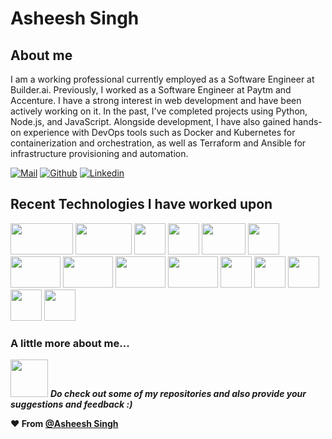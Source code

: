 


# Asheesh Singh


## About me 
I am a working professional currently employed as a Software Engineer at Builder.ai. Previously, I worked as a Software Engineer at Paytm and Accenture. I have a strong interest in web development and have been actively working on it. In the past, I've completed projects using Python, Node.js, and JavaScript. Alongside development, I have also gained hands-on experience with DevOps tools such as Docker and Kubernetes for containerization and orchestration, as well as Terraform and Ansible for infrastructure provisioning and automation.

[![Mail](https://img.shields.io/badge/-asheeshsingh0112@gmail.com-gray?style=flat-square&logo=gmail&logoColor=red&link=)](mailto:asheeshsingh0112@gmail.com)
[![Github](https://img.shields.io/github/followers/asheeshsingh1?label=Follow&style=social)](https://github.com/asheeshsingh1/)
[![Linkedin](https://img.shields.io/badge/-Asheesh%20Singh-blue?style=flat-square&logo=linkedin&logoColor=white&link=https://www.linkedin.com/in/asheeshsingh1/)](https://www.linkedin.com/in/asheeshsingh1//)

## Recent Technologies I have worked upon
<code><img height="50" width="100" src="https://www.vectorlogo.zone/logos/python/python-ar21.svg"></code>
<code><img height="50" width="90" src="https://cdn.worldvectorlogo.com/logos/docker.svg"></code>
<code><img height="50" src="https://www.vectorlogo.zone/logos/nodejs/nodejs-ar21.svg"></code>
<code><img height="50" src="https://cdn.worldvectorlogo.com/logos/kubernets.svg"></code>
<code><img height="50" width="70" src="https://cdn.worldvectorlogo.com/logos/java-4.svg"></code>
<code><img height="50" src="https://cdn.worldvectorlogo.com/logos/aws-2.svg"></code>
<code><img height="50" width="80" src="https://cdn.worldvectorlogo.com/logos/mysql-3.svg"></code>
<code><img height="50" width="80" src="https://cdn.worldvectorlogo.com/logos/azure-2.svg"></code>
<code><img height="50" width="80" src="https://cdn.worldvectorlogo.com/logos/postgresql.svg"></code>
<code><img height="50" width="80" src="https://cdn.worldvectorlogo.com/logos/redis.svg"></code>
<code><img height="50" src="https://www.vectorlogo.zone/logos/git-scm/git-scm-ar21.svg"></code>
<code><img height="50" src="https://www.vectorlogo.zone/logos/javascript/javascript-ar21.svg"></code>
<code><img height="50" src="https://www.vectorlogo.zone/logos/npmjs/npmjs-ar21.svg"></code>
<code><img height="50" src="https://www.vectorlogo.zone/logos/nodemonio/nodemonio-ar21.svg"></code>
<code><img height="50" src="https://www.vectorlogo.zone/logos/reactjs/reactjs-ar21.svg"></code>

###  A little more about me...  


<img src="https://media.giphy.com/media/LnQjpWaON8nhr21vNW/giphy.gif" width="60"> <em><b>Do check out some of my repositories and also provide your suggestions and feedback :)</em>

<!-- <a href="mailto:asheeshsingh0112@gmail.com"><img src="https://img.shields.io/badge/-Gmail-c14438?style=flat-square&logo=Gmail&logoColor=white&link=mailto:asheeshsingh0112@gmail.com" alt="Gmail"></a>
<a href="https://www.linkedin.com/in/varun-saini-164b041b9/?originalSubdomain=in"><img src="https://img.shields.io/badge/LinkedIn-%230077B5.svg?&style=flat-square&logo=linkedin&logoColor=white" alt="LinkedIn"></a>
<a href="https://www.instagram.com/call.me.saini/?hl=en"><img src="https://img.shields.io/badge/Instagram-%23E4405F.svg?&style=flat-square&logo=instagram&logoColor=white" alt="Instagram"></a>
<a href="https://www.facebook.com/varun.saini.940098"><img src="https://img.shields.io/badge/Facebook-%231877F2.svg?&style=flat-square&logo=facebook&logoColor=white" alt="Facebook"></a></div>
--- -->

:heart: From [@Asheesh Singh](https://www.linkedin.com/in/asheeshsingh1/)
